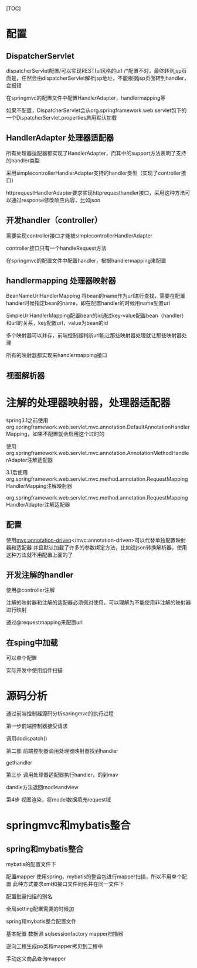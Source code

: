[TOC]

# 配置

## DispatcherServlet

dispatcherServlet配置/可以实现RESTful风格的url
/*配置不对，最终转到jsp页面是，任然会由dispatcherServlet解析jsp地址，不能根据jsp页面转到handler，会报错

在springmvc的配置文件中配置HandlerAdapter，handlermapping等

如果不配置，DispatcherServlet会从org.springframework.web.servlet包下的一个DispatcherServlet.properties启用默认加载


## HandlerAdapter 处理器适配器

所有处理器适配器都实现了HandlerAdapter，而其中的support方法表明了支持的handler类型

采用simplecontrollerHandlerAdapter支持的handler类型（实现了controller接口）

httprequestHandlerAdapter要求实现httprequesthandler接口，采用这种方法可以通过response修改响应内容，比如json

## 开发handler（controller）

需要实现controller接口才能被simplecontrollerHandlerAdapter

controller接口只有一个handleRequest方法

在springmvc的配置文件中配置handler，根据handlermapping来配置

## handlermapping 处理器映射器

BeanNameUrlHandlerMapping 将bean的name作为url进行查找，需要在配置handler时候指定bean的name，即在配置handler的时候用name配置url

SimpleUrlHandlerMapping配置bean的id通过key-value配置bean（handler）和url的关系，key配置url，value为bean的id

多个映射器可以并存，前端控制器判断url能让那些映射器处理就让那些映射器处理

所有的映射器都实现来handlermapping接口

## 视图解析器


# 注解的处理器映射器，处理器适配器

spring3.1之前使用org.springframework.web.servlet.mvc.annotation.DefaultAnnotationHandlerMapping，如果不配置就会启用这个过时的

使用org.springframework.web.servlet.mvc.annotation.AnnotationMethodHandlerAdapter注解适配器


3.1后使用org.springframework.web.servlet.mvc.method.annotation.RequestMappingHandlerMapping注解映射器

org.springframework.web.servlet.mvc.method.annotation.RequestMappingHandlerAdapter注解适配器


## 配置

使用<mvc:annotation-driven></mvc:annotation-driven>可以代替单独配置映射器和适配器
并且默认加载了许多的参数绑定方法，比如说json转换解析器，使用这种方法就不用配置上面的了

## 开发注解的handler

使用@controller注解

注解的映射器和注解的适配器必须佩对使用，可以理解为不能使用非注解的映射器进行映射

通过@requestmapping来配置url


## 在sping中加载

可以单个配置

实际开发中使用组件扫描

# 源码分析

通过前端控制器源码分析springmvc的执行过程

第一步前端控制器接受请求

调用dodispatch()

第二部 前端控制器调用处理器映射器找到handler

gethandler

第三步 调用处理器适配器执行handler，的到mav

dandle方法返回modleandview

第4步 视图渲染，将model数据填充request域


# springmvc和mybatis整合

## spring和mybatis整合

mybatis的配置文件下

配置mapper
使用spring，mybatis的整合包进行mapper扫描，所以不用单个配置
此种方式要求xml和接口文件同名并在同一文件下

配置批量扫描的别名

全局setting配置需要的时候加

spring和mybatis整合配置文件

基本配置
数据源
sqlsessionfactory
mapper扫描器


逆向工程生成po类和mapper拷贝到工程中

手动定义商品查询mapper












